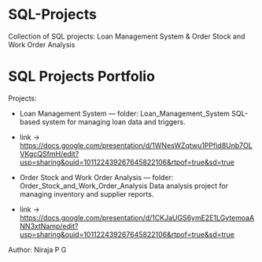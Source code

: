 # SQL-Projects
Collection of SQL projects: Loan Management System &amp; Order Stock and Work Order Analysis

# SQL Projects Portfolio

Projects:
- Loan Management System — folder: Loan_Management_System
SQL-based system for managing loan data and triggers.
- link -> https://docs.google.com/presentation/d/1WNesWZqtwu1PPfid8Unb7OLVKgcQSfmH/edit?usp=sharing&ouid=101122439267645822106&rtpof=true&sd=true

  
- Order Stock and Work Order Analysis — folder: Order_Stock_and_Work_Order_Analysis
Data analysis project for managing inventory and supplier reports.
- link -> https://docs.google.com/presentation/d/1CKJaUGS6ymE2E1LGytemoaANN3xtNamp/edit?usp=sharing&ouid=101122439267645822106&rtpof=true&sd=true

Author: Niraja P G

